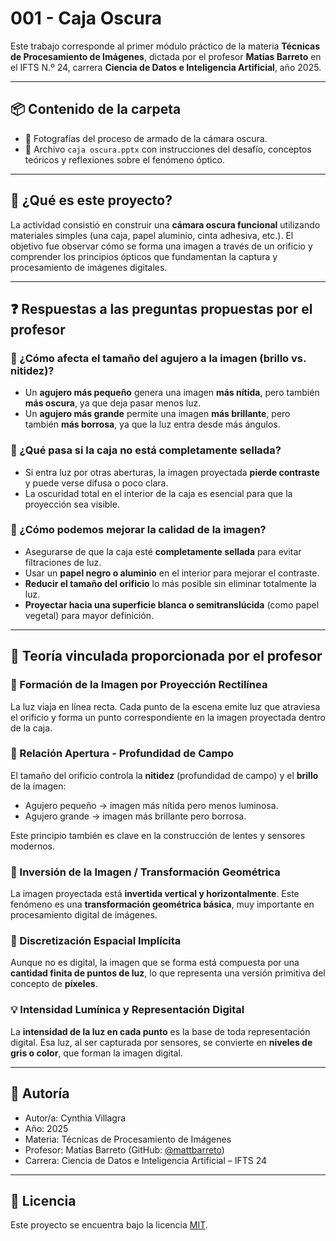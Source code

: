 # 001 - Caja Oscura

Este trabajo corresponde al primer módulo práctico de la materia **Técnicas de Procesamiento de Imágenes**, dictada por el profesor **Matías Barreto** en el IFTS N.º 24, carrera **Ciencia de Datos e Inteligencia Artificial**, año 2025.

---

## 📦 Contenido de la carpeta

- 📸 Fotografías del proceso de armado de la cámara oscura.
- 📄 Archivo `caja oscura.pptx` con instrucciones del desafío, conceptos teóricos y reflexiones sobre el fenómeno óptico.

---

## 🧪 ¿Qué es este proyecto?

La actividad consistió en construir una **cámara oscura funcional** utilizando materiales simples (una caja, papel aluminio, cinta adhesiva, etc.). El objetivo fue observar cómo se forma una imagen a través de un orificio y comprender los principios ópticos que fundamentan la captura y procesamiento de imágenes digitales.

---

## ❓ Respuestas a las preguntas propuestas por el profesor

### 📌 ¿Cómo afecta el tamaño del agujero a la imagen (brillo vs. nitidez)?

- Un **agujero más pequeño** genera una imagen **más nítida**, pero también **más oscura**, ya que deja pasar menos luz.
- Un **agujero más grande** permite una imagen **más brillante**, pero también **más borrosa**, ya que la luz entra desde más ángulos.

### 📌 ¿Qué pasa si la caja no está completamente sellada?

- Si entra luz por otras aberturas, la imagen proyectada **pierde contraste** y puede verse difusa o poco clara.
- La oscuridad total en el interior de la caja es esencial para que la proyección sea visible.

### 📌 ¿Cómo podemos mejorar la calidad de la imagen?

- Asegurarse de que la caja esté **completamente sellada** para evitar filtraciones de luz.
- Usar un **papel negro o aluminio** en el interior para mejorar el contraste.
- **Reducir el tamaño del orificio** lo más posible sin eliminar totalmente la luz.
- **Proyectar hacia una superficie blanca o semitranslúcida** (como papel vegetal) para mayor definición.

---

## 🧠 Teoría vinculada proporcionada por el profesor

### 🔭 Formación de la Imagen por Proyección Rectilínea

La luz viaja en línea recta. Cada punto de la escena emite luz que atraviesa el orificio y forma un punto correspondiente en la imagen proyectada dentro de la caja.

### 🔘 Relación Apertura - Profundidad de Campo

El tamaño del orificio controla la **nitidez** (profundidad de campo) y el **brillo** de la imagen:
- Agujero pequeño → imagen más nítida pero menos luminosa.
- Agujero grande → imagen más brillante pero borrosa.

Este principio también es clave en la construcción de lentes y sensores modernos.

### 🔄 Inversión de la Imagen / Transformación Geométrica

La imagen proyectada está **invertida vertical y horizontalmente**. Este fenómeno es una **transformación geométrica básica**, muy importante en procesamiento digital de imágenes.

### 🧩 Discretización Espacial Implícita

Aunque no es digital, la imagen que se forma está compuesta por una **cantidad finita de puntos de luz**, lo que representa una versión primitiva del concepto de **píxeles**.

### 💡 Intensidad Lumínica y Representación Digital

La **intensidad de la luz en cada punto** es la base de toda representación digital. Esa luz, al ser capturada por sensores, se convierte en **niveles de gris o color**, que forman la imagen digital.

---

## 👤 Autoría

- Autor/a: Cynthia Villagra
- Año: 2025  
- Materia: Técnicas de Procesamiento de Imágenes  
- Profesor: Matías Barreto (GitHub: [@mattbarreto](https://github.com/mattbarreto))  
- Carrera: Ciencia de Datos e Inteligencia Artificial – IFTS 24

---

## 📄 Licencia

Este proyecto se encuentra bajo la licencia [MIT](https://opensource.org/licenses/MIT).
